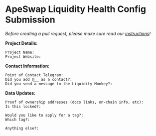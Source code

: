 # ApeSwap Liquidity Health Config Submission

_Before creating a pull request, please make sure read our [instructions](https://github.com/ApeSwapFinance/lhd-config#how-to-submit-a-change)!_

**Project Details:**

```
Project Name:
Project Website:
```

**Contact Information:**

```
Point of Contact Telegram:
Did you add @__ as a contact?:
Did you send a message to the Liquidity Monkey?:
```

**Data Updates:**
```
Proof of ownership addresses (docs links, on-chain info, etc):
Is this locked?:

Would you like to apply for a tag?: 
Which tag?: 

Anything else?:
```
